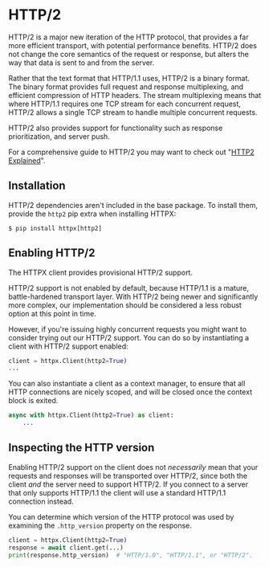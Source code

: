 # HTTP/2

HTTP/2 is a major new iteration of the HTTP protocol, that provides a far more
efficient transport, with potential performance benefits. HTTP/2 does not change
the core semantics of the request or response, but alters the way that data is
sent to and from the server.

Rather that the text format that HTTP/1.1 uses, HTTP/2 is a binary format.
The binary format provides full request and response multiplexing, and efficient
compression of HTTP headers. The stream multiplexing means that where HTTP/1.1
requires one TCP stream for each concurrent request, HTTP/2 allows a single TCP
stream to handle multiple concurrent requests.

HTTP/2 also provides support for functionality such as response prioritization,
and server push.

For a comprehensive guide to HTTP/2 you may want to check out "[HTTP2 Explained](https://http2-explained.haxx.se/content/en/)".

## Installation

HTTP/2 dependencies aren't included in the base package. To install them, provide the `http2` pip extra when installing HTTPX:

```shell
$ pip install httpx[http2]
```

## Enabling HTTP/2

The HTTPX client provides provisional HTTP/2 support.

HTTP/2 support is not enabled by default, because HTTP/1.1 is a mature,
battle-hardened transport layer. With HTTP/2 being newer and significantly more
complex, our implementation should be considered a less robust option at this
point in time.

However, if you're issuing highly concurrent requests you might want to consider
trying out our HTTP/2 support. You can do so by instantiating a client with
HTTP/2 support enabled:

```python
client = httpx.Client(http2=True)
...
```

You can also instantiate a client as a context manager, to ensure that all
HTTP connections are nicely scoped, and will be closed once the context block
is exited.

```python
async with httpx.Client(http2=True) as client:
    ...
```

## Inspecting the HTTP version

Enabling HTTP/2 support on the client does not *necessarily* mean that your
requests and responses will be transported over HTTP/2, since both the client
*and* the server need to support HTTP/2. If you connect to a server that only
supports HTTP/1.1 the client will use a standard HTTP/1.1 connection instead.

You can determine which version of the HTTP protocol was used by examining
the `.http_version` property on the response.

```python
client = httpx.Client(http2=True)
response = await client.get(...)
print(response.http_version)  # "HTTP/1.0", "HTTP/1.1", or "HTTP/2".
```
